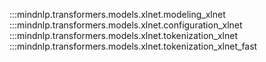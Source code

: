 :::mindnlp.transformers.models.xlnet.modeling_xlnet
:::mindnlp.transformers.models.xlnet.configuration_xlnet
:::mindnlp.transformers.models.xlnet.tokenization_xlnet
:::mindnlp.transformers.models.xlnet.tokenization_xlnet_fast